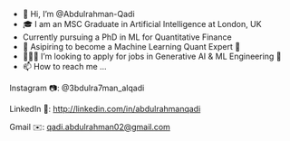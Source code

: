 - 👋 Hi, I’m @Abdulrahman-Qadi
- 🎓 I am an MSC Graduate in Artificial Intelligence at London, UK
- Currently pursuing a PhD in ML for Quantitative Finance
- 🌱 Asipiring to become a Machine Learning Quant Expert 🦾
- 👨🏻‍💻 I’m looking to apply for jobs in Generative AI & ML Engineering 💎
- 📫 How to reach me ...

Instagram 📷: @3bdulra7man_alqadi

LinkedIn 🔗: http://linkedin.com/in/abdulrahmanqadi

Gmail ✉️: qadi.abdulrahman02@gmail.com

<!---
Abdulrahman-Qadi/Abdulrahman-Qadi is a ✨ special ✨ repository because its `README.md` (this file) appears on your GitHub profile.
You can click the Preview link to take a look at your changes.
--->

